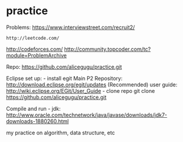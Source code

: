 practice
========

Problems:
https://www.interviewstreet.com/recruit2/

	http://leetcode.com/
http://codeforces.com/
http://community.topcoder.com/tc?module=ProblemArchive

Repo:
	https://github.com/alicegugu/practice.git

Eclipse set up:
	- install egit
		Main P2 Repository: http://download.eclipse.org/egit/updates (Recommended)
		user guide: http://wiki.eclipse.org/EGit/User_Guide
	- clone repo
		git clone https://github.com/alicegugu/practice.git

Compile and run
	- jdk:  http://www.oracle.com/technetwork/java/javase/downloads/jdk7-downloads-1880260.html

my practice on algorithm, data structure, etc
